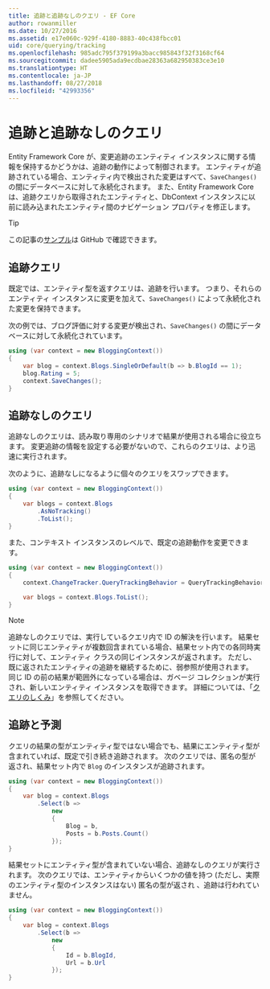```yaml
---
title: 追跡と追跡なしのクエリ - EF Core
author: rowanmiller
ms.date: 10/27/2016
ms.assetid: e17e060c-929f-4180-8883-40c438fbcc01
uid: core/querying/tracking
ms.openlocfilehash: 985adc795f379199a3bacc985843f32f3168cf64
ms.sourcegitcommit: dadee5905ada9ecdbae28363a682950383ce3e10
ms.translationtype: HT
ms.contentlocale: ja-JP
ms.lasthandoff: 08/27/2018
ms.locfileid: "42993356"
---
```

# <a name="tracking-vs-no-tracking-queries"></a>追跡と追跡なしのクエリ

Entity Framework Core が、変更追跡のエンティティ インスタンスに関する情報を保持するかどうかは、追跡の動作によって制御されます。 エンティティが追跡されている場合、エンティティ内で検出された変更はすべて、`SaveChanges()` の間にデータベースに対して永続化されます。 また、Entity Framework Core は、追跡クエリから取得されたエンティティと、DbContext インスタンスに以前に読み込まれたエンティティ間のナビゲーション プロパティを修正します。

> [!TIP]  
> この記事の[サンプル](https://github.com/aspnet/EntityFramework.Docs/tree/master/samples/core/Querying)は GitHub で確認できます。

## <a name="tracking-queries"></a>追跡クエリ

既定では、エンティティ型を返すクエリは、追跡を行います。 つまり、それらのエンティティ インスタンスに変更を加えて、`SaveChanges()` によって永続化された変更を保持できます。

次の例では、ブログ評価に対する変更が検出され、`SaveChanges()` の間にデータベースに対して永続化されています。

<!-- [!code-csharp[Main](samples/core/Querying/Querying/Tracking/Sample.cs)] -->
``` csharp
using (var context = new BloggingContext())
{
    var blog = context.Blogs.SingleOrDefault(b => b.BlogId == 1);
    blog.Rating = 5;
    context.SaveChanges();
}
```

## <a name="no-tracking-queries"></a>追跡なしのクエリ

追跡なしのクエリは、読み取り専用のシナリオで結果が使用される場合に役立ちます。 変更追跡の情報を設定する必要がないので、これらのクエリは、より迅速に実行されます。

次のように、追跡なしになるように個々のクエリをスワップできます。

<!-- [!code-csharp[Main](samples/core/Querying/Querying/Tracking/Sample.cs?highlight=4)] -->
``` csharp
using (var context = new BloggingContext())
{
    var blogs = context.Blogs
        .AsNoTracking()
        .ToList();
}
```

また、コンテキスト インスタンスのレベルで、既定の追跡動作を変更できます。

<!-- [!code-csharp[Main](samples/core/Querying/Querying/Tracking/Sample.cs?highlight=3)] -->
``` csharp
using (var context = new BloggingContext())
{
    context.ChangeTracker.QueryTrackingBehavior = QueryTrackingBehavior.NoTracking;

    var blogs = context.Blogs.ToList();
}
```

> [!NOTE]  
> 追跡なしのクエリでは、実行しているクエリ内で ID の解決を行います。 結果セットに同じエンティティが複数回含まれている場合、結果セット内での各同時実行に対して、エンティティ クラスの同じインスタンスが返されます。 ただし、既に返されたエンティティの追跡を継続するために、弱参照が使用されます。 同じ ID の前の結果が範囲外になっている場合は、ガベージ コレクションが実行され、新しいエンティティ インスタンスを取得できます。 詳細については、「[クエリのしくみ](overview.md)」を参照してください。

## <a name="tracking-and-projections"></a>追跡と予測

クエリの結果の型がエンティティ型ではない場合でも、結果にエンティティ型が含まれていれば、既定で引き続き追跡されます。 次のクエリでは、匿名の型が返され、結果セット内で `Blog` のインスタンスが追跡されます。

<!-- [!code-csharp[Main](samples/core/Querying/Querying/Tracking/Sample.cs?highlight=7)] -->
``` csharp
using (var context = new BloggingContext())
{
    var blog = context.Blogs
        .Select(b =>
            new
            {
                Blog = b,
                Posts = b.Posts.Count()
            });
}
```

結果セットにエンティティ型が含まれていない場合、追跡なしのクエリが実行されます。 次のクエリでは、エンティティからいくつかの値を持つ (ただし、実際のエンティティ型のインスタンスはない) 匿名の型が返され 、追跡は行われていません。

<!-- [!code-csharp[Main](samples/core/Querying/Querying/Tracking/Sample.cs)] -->
``` csharp
using (var context = new BloggingContext())
{
    var blog = context.Blogs
        .Select(b =>
            new
            {
                Id = b.BlogId,
                Url = b.Url
            });
}
```
